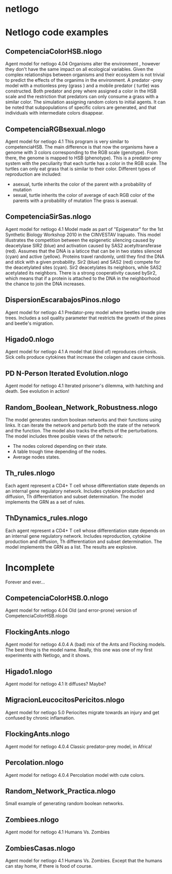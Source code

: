 # netlogo
Netlogo code examples
==============

CompetenciaColorHSB.nlogo
--------------
Agent model for netlogo 4.04
Organisms alter the environment , however they don't have the same impact on all ecological variables. Given the complex relationships between organisms and their ecosystem is not trivial to predict the effects of the organims in the environment. 
A predator -prey model with a motionless prey (grass ) and a mobile predator ( turtle) was constructed. Both predator and prey where assigned a color in the HSB scale and the restriction that predators can only consume a grass with a similar color. The simulation assigning random colors to initial agents. It can be noted that subpopulations of specific colors are generated, and that individuals with intermediate colors disappear.



CompetenciaRGBsexual.nlogo
--------------
Agent model for netlogo 4.1
This program is very similar to competenciaHSB. The main difference is that now the organisms have a genome with 3 colors corresponding to the RGB scale (genotype). From there, the genome is mapped to HSB (phenotype).
This is a predator-prey system with the peculiarity that each turtle has a color in the RGB scale. The turtles can only eat grass that is similar to their color.
Different types of reproduction are included:
- asexual, turtle inherits the color of the parent with a probability of mutation
- sexual, turtle inherits the color of average of each RGB color of the parents with a probability of mutation
The grass is asexual.



CompetenciaSirSas.nlogo
--------------
Agent model for netlogo 4.1
Model made as part of "Epigenator" for the 1st Synthetic Biology Workshop 2010 in the CINVESTAV Irapuato.
This model illustrates the competition between the epigenetic silencing caused by deacetylase SIR2 (blue) and activation caused by SAS2 acetyltransferase (red).
Assumes that the DNA is a laticce that can be in two states silenced (cyan) and active (yellow). Proteins travel randomly, until they find the DNA and stick with a given probability. Sir2 (blue) and SAS2 (red) compete for the deacetylated sites (cyan). Sir2 deacetylates its neighbors, while SAS2 acetylated its neighbors. There is a strong cooperativity caused bySir2, which means that if a protein is attached to the DNA in the neighborhood the chance to join the DNA increases.



DispersionEscarabajosPinos.nlogo
--------------
Agent model for netlogo 4.1
Predator-prey model where beetles invade pine trees. Includes a soil quality parameter that restricts the growth of the pines and beetle's migration.



Higado0.nlogo
--------------
Agent model for netlogo 4.1
A model that (kind of) reproduces cirrhosis. Sick cells produce cytokines that increase the colagen and cause cirrhosis.



PD N-Person Iterated Evolution.nlogo
--------------
Agent model for netlogo 4.1
Iterated prisoner's dilemma, with hatching and death. See evolution in action!



Random_Boolean_Network_Robustness.nlogo
--------------
The model generates random boolean networks and their functions using links. It can iterate the network and perturb both the state of the network and the function. The model also tracks the effects of the perturbations.
The model includes three posible views of the network:
- The nodes colored depending on their state.
- A table trough time depending of the nodes.
- Average nodes states.



Th_rules.nlogo
--------------
Each agent represent a CD4+ T cell whose differentiation state depends on an internal gene regulatory network. Includes cytokine production and diffusion, Th differentiation and subset determination. The model implements the GRN as a set of rules.



ThDynamics_rules.nlogo
--------------
Each agent represent a CD4+ T cell whose differentiation state depends on an internal gene regulatory network. Includes reproduction, cytokine production and diffusion, Th differentiation and subset determination. The model implements the GRN as a list. The results are explosive.





Incomplete
==============
Forever and ever...


CompetenciaColorHSB.0.nlogo
--------------
Agent model for netlogo 4.04
Old (and error-prone) version of CompetenciaColorHSB.nlogo


FlockingAnts.nlogo
--------------
Agent model for netlogo 4.0.4
A (bad) mix of the Ants and Flocking models. The best thing is the model name. Really, this one was one of my first experiments with Netlogo, and it shows.


Higado1.nlogo
--------------
Agent model for netlogo 4.1
It diffuses? Maybe?


MigracionLeucocitosPericitos.nlogo
--------------
Agent model for netlogo 5.0
Periocites migrate towards an injury and get confused by chronic inflamation.


FlockingAnts.nlogo
--------------
Agent model for netlogo 4.0.4
Classic predator-prey model, in Africa!


Percolation.nlogo
--------------
Agent model for netlogo 4.0.4
Percolation model with cute colors. 


Random_Network_Practica.nlogo
--------------
Small example of generating random boolean networks.


Zombiees.nlogo
--------------
Agent model for netlogo 4.1
Humans Vs. Zombies


ZombiesCasas.nlogo
--------------
Agent model for netlogo 4.1
Humans Vs. Zombies. Except that the humans can stay home, if there is food of course.
